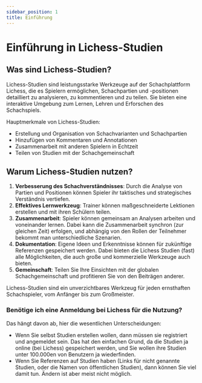 ```yaml
---
sidebar_position: 1
title: Einführung
---
```

# Einführung in Lichess-Studien

## Was sind Lichess-Studien?

Lichess-Studien sind leistungsstarke Werkzeuge auf der Schachplattform Lichess, die es Spielern ermöglichen, Schachpartien und -positionen detailliert zu analysieren, zu kommentieren und zu teilen. Sie bieten eine interaktive Umgebung zum Lernen, Lehren und Erforschen des Schachspiels.

Hauptmerkmale von Lichess-Studien:
- Erstellung und Organisation von Schachvarianten und Schachpartien
- Hinzufügen von Kommentaren und Annotationen
- Zusammenarbeit mit anderen Spielern in Echtzeit
- Teilen von Studien mit der Schachgemeinschaft

## Warum Lichess-Studien nutzen?

1. **Verbesserung des Schachverständnisses**: Durch die Analyse von Partien und Positionen können Spieler ihr taktisches und strategisches Verständnis vertiefen.
2. **Effektives Lernwerkzeug**: Trainer können maßgeschneiderte Lektionen erstellen und mit ihren Schülern teilen.
3. **Zusammenarbeit**: Spieler können gemeinsam an Analysen arbeiten und voneinander lernen. Dabei kann die Zusammenarbeit synchron (zur gleichen Zeit) erfolgen, und abhängig von den Rollen der Teilnehmer bekommt man unterschiedliche Szenarien.
4. **Dokumentation**: Eigene Ideen und Erkenntnisse können für zukünftige Referenzen gespeichert werden. Dabei bieten die Lichess Studien (fast) alle Möglichkeiten, die auch große und kommerzielle Werkzeuge auch bieten.
5. **Gemeinschaft**: Teilen Sie Ihre Einsichten mit der globalen Schachgemeinschaft und profitieren Sie von den Beiträgen anderer.

Lichess-Studien sind ein unverzichtbares Werkzeug für jeden ernsthaften Schachspieler, vom Anfänger bis zum Großmeister.

### Benötige ich eine Anmeldung bei Lichess für die Nutzung?

Das hängt davon ab, hier die wesentlichen Unterscheidungen:

* Wenn Sie selbst Studien erstellen wollen, dann müssen sie registriert und angemeldet sein. Das hat den einfachen Grund, da die Studien ja online (bei Lichess) gespeichert werden, und Sie wollen ihre Studien unter 100.000en von Benutzern ja wiederfinden.
* Wenn Sie Referenzen auf Studien haben (Links für nicht genannte Studien, oder die Namen von öffentlichen Studien), dann können Sie viel damit tun. Ändern ist aber meist nicht möglich.
